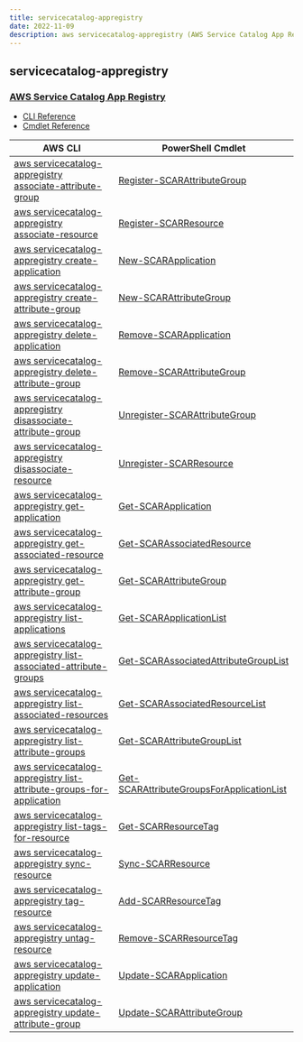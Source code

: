 ```yaml
---
title: servicecatalog-appregistry
date: 2022-11-09
description: aws servicecatalog-appregistry (AWS Service Catalog App Registry) command/cmdlet list.
---
```


## servicecatalog-appregistry

### [AWS Service Catalog App Registry](https://aws.amazon.com/servicecatalog/)

* [CLI Reference](https://docs.aws.amazon.com/cli/latest/reference/servicecatalog-appregistry/index.html)
* [Cmdlet Reference](https://docs.aws.amazon.com/powershell/latest/reference/items/AppRegistry_cmdlets.html)

|AWS CLI|PowerShell Cmdlet|
|----|----|
|[aws servicecatalog-appregistry associate-attribute-group](https://docs.aws.amazon.com/cli/latest/reference/servicecatalog-appregistry/associate-attribute-group.html)|[Register-SCARAttributeGroup](https://docs.aws.amazon.com/powershell/latest/reference/items/Register-SCARAttributeGroup.html)|
|[aws servicecatalog-appregistry associate-resource](https://docs.aws.amazon.com/cli/latest/reference/servicecatalog-appregistry/associate-resource.html)|[Register-SCARResource](https://docs.aws.amazon.com/powershell/latest/reference/items/Register-SCARResource.html)|
|[aws servicecatalog-appregistry create-application](https://docs.aws.amazon.com/cli/latest/reference/servicecatalog-appregistry/create-application.html)|[New-SCARApplication](https://docs.aws.amazon.com/powershell/latest/reference/items/New-SCARApplication.html)|
|[aws servicecatalog-appregistry create-attribute-group](https://docs.aws.amazon.com/cli/latest/reference/servicecatalog-appregistry/create-attribute-group.html)|[New-SCARAttributeGroup](https://docs.aws.amazon.com/powershell/latest/reference/items/New-SCARAttributeGroup.html)|
|[aws servicecatalog-appregistry delete-application](https://docs.aws.amazon.com/cli/latest/reference/servicecatalog-appregistry/delete-application.html)|[Remove-SCARApplication](https://docs.aws.amazon.com/powershell/latest/reference/items/Remove-SCARApplication.html)|
|[aws servicecatalog-appregistry delete-attribute-group](https://docs.aws.amazon.com/cli/latest/reference/servicecatalog-appregistry/delete-attribute-group.html)|[Remove-SCARAttributeGroup](https://docs.aws.amazon.com/powershell/latest/reference/items/Remove-SCARAttributeGroup.html)|
|[aws servicecatalog-appregistry disassociate-attribute-group](https://docs.aws.amazon.com/cli/latest/reference/servicecatalog-appregistry/disassociate-attribute-group.html)|[Unregister-SCARAttributeGroup](https://docs.aws.amazon.com/powershell/latest/reference/items/Unregister-SCARAttributeGroup.html)|
|[aws servicecatalog-appregistry disassociate-resource](https://docs.aws.amazon.com/cli/latest/reference/servicecatalog-appregistry/disassociate-resource.html)|[Unregister-SCARResource](https://docs.aws.amazon.com/powershell/latest/reference/items/Unregister-SCARResource.html)|
|[aws servicecatalog-appregistry get-application](https://docs.aws.amazon.com/cli/latest/reference/servicecatalog-appregistry/get-application.html)|[Get-SCARApplication](https://docs.aws.amazon.com/powershell/latest/reference/items/Get-SCARApplication.html)|
|[aws servicecatalog-appregistry get-associated-resource](https://docs.aws.amazon.com/cli/latest/reference/servicecatalog-appregistry/get-associated-resource.html)|[Get-SCARAssociatedResource](https://docs.aws.amazon.com/powershell/latest/reference/items/Get-SCARAssociatedResource.html)|
|[aws servicecatalog-appregistry get-attribute-group](https://docs.aws.amazon.com/cli/latest/reference/servicecatalog-appregistry/get-attribute-group.html)|[Get-SCARAttributeGroup](https://docs.aws.amazon.com/powershell/latest/reference/items/Get-SCARAttributeGroup.html)|
|[aws servicecatalog-appregistry list-applications](https://docs.aws.amazon.com/cli/latest/reference/servicecatalog-appregistry/list-applications.html)|[Get-SCARApplicationList](https://docs.aws.amazon.com/powershell/latest/reference/items/Get-SCARApplicationList.html)|
|[aws servicecatalog-appregistry list-associated-attribute-groups](https://docs.aws.amazon.com/cli/latest/reference/servicecatalog-appregistry/list-associated-attribute-groups.html)|[Get-SCARAssociatedAttributeGroupList](https://docs.aws.amazon.com/powershell/latest/reference/items/Get-SCARAssociatedAttributeGroupList.html)|
|[aws servicecatalog-appregistry list-associated-resources](https://docs.aws.amazon.com/cli/latest/reference/servicecatalog-appregistry/list-associated-resources.html)|[Get-SCARAssociatedResourceList](https://docs.aws.amazon.com/powershell/latest/reference/items/Get-SCARAssociatedResourceList.html)|
|[aws servicecatalog-appregistry list-attribute-groups](https://docs.aws.amazon.com/cli/latest/reference/servicecatalog-appregistry/list-attribute-groups.html)|[Get-SCARAttributeGroupList](https://docs.aws.amazon.com/powershell/latest/reference/items/Get-SCARAttributeGroupList.html)|
|[aws servicecatalog-appregistry list-attribute-groups-for-application](https://docs.aws.amazon.com/cli/latest/reference/servicecatalog-appregistry/list-attribute-groups-for-application.html)|[Get-SCARAttributeGroupsForApplicationList](https://docs.aws.amazon.com/powershell/latest/reference/items/Get-SCARAttributeGroupsForApplicationList.html)|
|[aws servicecatalog-appregistry list-tags-for-resource](https://docs.aws.amazon.com/cli/latest/reference/servicecatalog-appregistry/list-tags-for-resource.html)|[Get-SCARResourceTag](https://docs.aws.amazon.com/powershell/latest/reference/items/Get-SCARResourceTag.html)|
|[aws servicecatalog-appregistry sync-resource](https://docs.aws.amazon.com/cli/latest/reference/servicecatalog-appregistry/sync-resource.html)|[Sync-SCARResource](https://docs.aws.amazon.com/powershell/latest/reference/items/Sync-SCARResource.html)|
|[aws servicecatalog-appregistry tag-resource](https://docs.aws.amazon.com/cli/latest/reference/servicecatalog-appregistry/tag-resource.html)|[Add-SCARResourceTag](https://docs.aws.amazon.com/powershell/latest/reference/items/Add-SCARResourceTag.html)|
|[aws servicecatalog-appregistry untag-resource](https://docs.aws.amazon.com/cli/latest/reference/servicecatalog-appregistry/untag-resource.html)|[Remove-SCARResourceTag](https://docs.aws.amazon.com/powershell/latest/reference/items/Remove-SCARResourceTag.html)|
|[aws servicecatalog-appregistry update-application](https://docs.aws.amazon.com/cli/latest/reference/servicecatalog-appregistry/update-application.html)|[Update-SCARApplication](https://docs.aws.amazon.com/powershell/latest/reference/items/Update-SCARApplication.html)|
|[aws servicecatalog-appregistry update-attribute-group](https://docs.aws.amazon.com/cli/latest/reference/servicecatalog-appregistry/update-attribute-group.html)|[Update-SCARAttributeGroup](https://docs.aws.amazon.com/powershell/latest/reference/items/Update-SCARAttributeGroup.html)|

